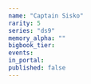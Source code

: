 ```yaml
---
name: "Captain Sisko"
rarity: 5
series: "ds9"
memory_alpha: ""
bigbook_tier:
events:
in_portal:
published: false
---
```

